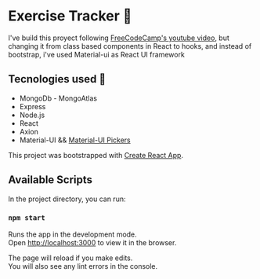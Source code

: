 # Exercise Tracker :running:

I've build this proyect following [FreeCodeCamp's youtube video](https://www.youtube.com/watch?v=7CqJlxBYj-M), but changing it from class based components in React to hooks, and instead of bootstrap, i've used Material-ui as React UI framework

## Tecnologies used :star2:

- MongoDb - MongoAtlas
- Express
- Node.js
- React
- Axion
- Material-UI && [Material-UI Pickers](https://material-ui-pickers.dev/)


This project was bootstrapped with [Create React App](https://github.com/facebook/create-react-app).

## Available Scripts

In the project directory, you can run:

### `npm start`

Runs the app in the development mode.<br />
Open [http://localhost:3000](http://localhost:3000) to view it in the browser.

The page will reload if you make edits.<br />
You will also see any lint errors in the console.
